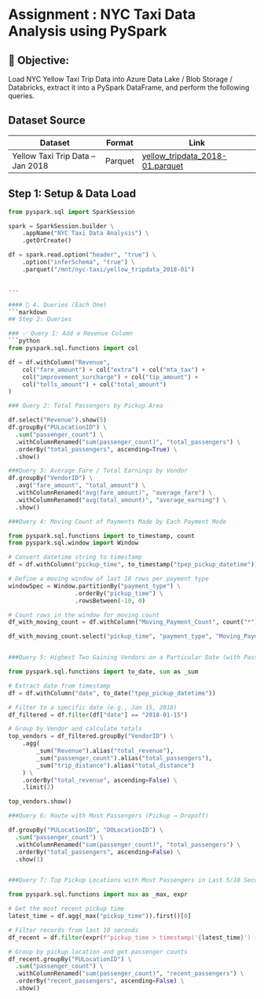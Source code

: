 # Assignment : NYC Taxi Data Analysis using PySpark

## 🔹 Objective:
Load NYC Yellow Taxi Trip Data into Azure Data Lake / Blob Storage / Databricks, extract it into a PySpark DataFrame, and perform the following queries.

## Dataset Source

| Dataset                        | Format  | Link                                                        |
|-------------------------------|---------|-------------------------------------------------------------|
| Yellow Taxi Trip Data – Jan 2018 | Parquet | [yellow_tripdata_2018-01.parquet](https://s3.amazonaws.com/nyc-tlc/trip+data/yellow_tripdata_2018-01.parquet) |

## Step 1: Setup & Data Load

```python
from pyspark.sql import SparkSession

spark = SparkSession.builder \
    .appName("NYC Taxi Data Analysis") \
    .getOrCreate()

df = spark.read.option("header", "true") \
    .option("inferSchema", "true") \
    .parquet("/mnt/nyc-taxi/yellow_tripdata_2018-01")


---

#### 🔹 4. Queries (Each One)
```markdown
## Step 2: Queries

### ✅ Query 1: Add a Revenue Column
```python
from pyspark.sql.functions import col

df = df.withColumn("Revenue",
    col("fare_amount") + col("extra") + col("mta_tax") +
    col("improvement_surcharge") + col("tip_amount") +
    col("tolls_amount") + col("total_amount")
)

### Query 2: Total Passengers by Pickup Area

df.select("Revenue").show(5)
df.groupBy("PULocationID") \
  .sum("passenger_count") \
  .withColumnRenamed("sum(passenger_count)", "total_passengers") \
  .orderBy("total_passengers", ascending=True) \
  .show()

###Query 3: Average Fare / Total Earnings by Vendor
df.groupBy("VendorID") \
  .avg("fare_amount", "total_amount") \
  .withColumnRenamed("avg(fare_amount)", "average_fare") \
  .withColumnRenamed("avg(total_amount)", "average_earning") \
  .show()

###Query 4: Moving Count of Payments Made by Each Payment Mode

from pyspark.sql.functions import to_timestamp, count
from pyspark.sql.window import Window

# Convert datetime string to timestamp
df = df.withColumn("pickup_time", to_timestamp("tpep_pickup_datetime"))

# Define a moving window of last 10 rows per payment type
windowSpec = Window.partitionBy("payment_type") \
                   .orderBy("pickup_time") \
                   .rowsBetween(-10, 0)

# Count rows in the window for moving count
df_with_moving_count = df.withColumn("Moving_Payment_Count", count("*").over(windowSpec))

df_with_moving_count.select("pickup_time", "payment_type", "Moving_Payment_Count").show()


###Query 5: Highest Two Gaining Vendors on a Particular Date (with Passenger Count and Distance)

from pyspark.sql.functions import to_date, sum as _sum

# Extract date from timestamp
df = df.withColumn("date", to_date("tpep_pickup_datetime"))

# Filter to a specific date (e.g., Jan 15, 2018)
df_filtered = df.filter(df["date"] == "2018-01-15")

# Group by Vendor and calculate totals
top_vendors = df_filtered.groupBy("VendorID") \
    .agg(
        _sum("Revenue").alias("total_revenue"),
        _sum("passenger_count").alias("total_passengers"),
        _sum("trip_distance").alias("total_distance")
    ) \
    .orderBy("total_revenue", ascending=False) \
    .limit(2)

top_vendors.show()

###Query 6: Route with Most Passengers (Pickup → Dropoff)

df.groupBy("PULocationID", "DOLocationID") \
  .sum("passenger_count") \
  .withColumnRenamed("sum(passenger_count)", "total_passengers") \
  .orderBy("total_passengers", ascending=False) \
  .show(1)


###Query 7: Top Pickup Locations with Most Passengers in Last 5/10 Seconds

from pyspark.sql.functions import max as _max, expr

# Get the most recent pickup time
latest_time = df.agg(_max("pickup_time")).first()[0]

# Filter records from last 10 seconds
df_recent = df.filter(expr(f"pickup_time > timestamp('{latest_time}') - interval 10 seconds"))

# Group by pickup location and get passenger counts
df_recent.groupBy("PULocationID") \
  .sum("passenger_count") \
  .withColumnRenamed("sum(passenger_count)", "recent_passengers") \
  .orderBy("recent_passengers", ascending=False) \
  .show()
